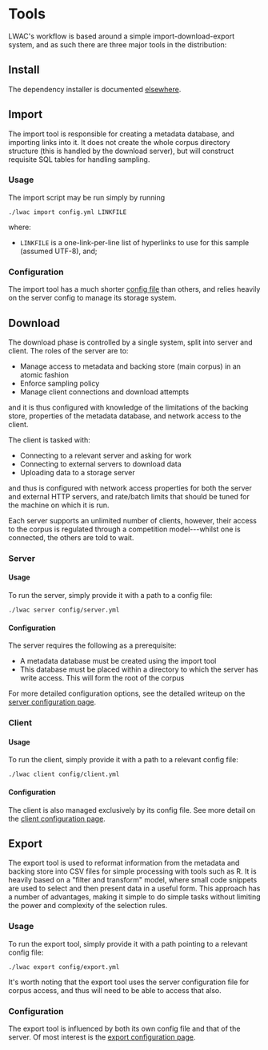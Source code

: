 Tools
=====
LWAC's workflow is based around a simple import-download-export system, and as such there are three major tools in the distribution:

Install
-------
The dependency installer is documented [elsewhere](install.html).

Import
------
The import tool is responsible for creating a metadata database, and importing links into it.  It does not create the whole corpus directory structure (this is handled by the download server), but will construct requisite SQL tables for handling sampling.

### Usage 

The import script may be run simply by running

    ./lwac import config.yml LINKFILE
    
where:

 * `LINKFILE` is a one-link-per-line list of hyperlinks to use for this sample (assumed UTF-8), and;

### Configuration
The import tool has a much shorter [config file](import_config.html) than others, and relies heavily on the server config to manage its storage system.

Download
--------
The download phase is controlled by a single system, split into server and client.  The roles of the server are to:

 * Manage access to metadata and backing store (main corpus) in an atomic fashion
 * Enforce sampling policy
 * Manage client connections and download attempts

and it is thus configured with knowledge of the limitations of the backing store, properties of the metadata database, and network access to the client.

The client is tasked with:

 * Connecting to a relevant server and asking for work
 * Connecting to external servers to download data
 * Uploading data to a storage server

and thus is configured with network access properties for both the server and external HTTP servers, and rate/batch limits that should be tuned for the machine on which it is run.

Each server supports an unlimited number of clients, however, their access to the corpus is regulated through a competition model---whilst one is connected, the others are told to wait.  

### Server

#### Usage
To run the server, simply provide it with a path to a config file:

    ./lwac server config/server.yml


#### Configuration
The server requires the following as a prerequisite:

 * A metadata database must be created using the import tool
 * This database must be placed within a directory to which the server has write access.  This will form the root of the corpus

For more detailed configuration options, see the detailed writeup on the [server configuration page](server_config.html).


### Client

#### Usage
To run the client, simply provide it with a path to a relevant config file:

    ./lwac client config/client.yml

#### Configuration
The client is also managed exclusively by its config file.  See more detail on the [client configuration page](client_config.html).



Export
------
The export tool is used to reformat information from the metadata and backing store into CSV files for simple processing with tools such as R.  It is heavily based on a "filter and transform" model, where small code snippets are used to select and then present data in a useful form.  This approach has a number of advantages, making it simple to do simple tasks without limiting the power and complexity of the selection rules.  

### Usage
To run the export tool, simply provide it with a path pointing to a relevant config file:

    ./lwac export config/export.yml

It's worth noting that the export tool uses the server configuration file for corpus access, and thus will need to be able to access that also.

### Configuration
The export tool is influenced by both its own config file and that of the server.  Of most interest is the [export configuration page](export_config.html).


